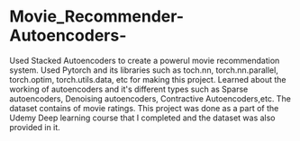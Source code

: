 # Movie_Recommender-Autoencoders-
Used Stacked Autoencoders to create a powerul movie recommendation system. Used Pytorch and its libraries such as toch.nn, torch.nn.parallel, torch.optim, torch.utils.data, etc for making this project. Learned about the working of autoencoders and it's different types such as Sparse autoencoders, Denoising autoencoders, Contractive Autoencoders,etc. The dataset contains of movie ratings. This project was done as a part of the Udemy Deep learning course that I completed and the dataset was also provided in it. 
